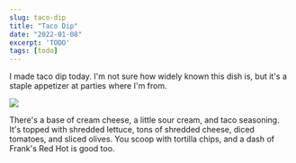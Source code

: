 ```yaml
---
slug: taco-dip
title: "Taco Dip"
date: "2022-01-08"
excerpt: 'TODO'
tags: [todo]
---
```


I made taco dip today. I'm not sure how widely known this dish is, but it's a staple appetizer at parties where I'm from.

![](https://ihtfy.files.wordpress.com/2022/01/165932311-1641621784417.jpg?w=850)

There's a base of cream cheese, a little sour cream, and taco seasoning. It's topped with shredded lettuce, tons of shredded cheese, diced tomatoes, and sliced olives. You scoop with tortilla chips, and a dash of Frank's Red Hot is good too.
